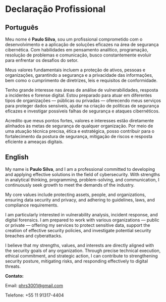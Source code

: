 <!DOCTYPE html>
<html lang="pt-br">
<head>
  <meta charset="UTF-8">
  <meta name="viewport" content="width=device-width, initial-scale=1.0">
 
  <h1>Declaração Profissional</h1>

  <div class="section">
    <h2>Português</h2>
    <p>
      Meu nome é <strong>Paulo Silva</strong>, sou um profissional comprometido com o desenvolvimento e a aplicação de soluções eficazes na área de segurança cibernética.
      Com habilidades em pensamento analítico, programação, resolução de problemas e comunicação, busco constantemente evoluir
      para enfrentar os desafios do setor.
    </p>
    <p>
      Meus valores fundamentais incluem a proteção de ativos, pessoas e organizações, garantindo a segurança e a privacidade das informações,
      bem como o cumprimento de diretrizes, leis e requisitos de conformidade.
    </p>
    <p>
      Tenho grande interesse nas áreas de análise de vulnerabilidades, resposta a incidentes e forense digital.
      Estou preparado para atuar em diferentes tipos de organizações — públicas ou privadas — oferecendo meus serviços para proteger dados sensíveis,
      ajudar na criação de políticas de segurança eficazes e investigar possíveis falhas de segurança e ataques cibernéticos.
    </p>
    <p>
      Acredito que meus pontos fortes, valores e interesses estão diretamente alinhados às metas de segurança de qualquer organização. 
      Por meio de uma atuação técnica precisa, ética e estratégica, posso contribuir para o fortalecimento da postura de segurança, 
      mitigação de riscos e resposta eficiente a ameaças digitais.
    </p>
  </div>

  <div class="section">
    <h2>English</h2>
    <p>
      My name is <strong>Paulo Silva</strong>, and I am a professional committed to developing and applying effective solutions in the field of cybersecurity.
      With strengths in analytical thinking, programming, problem-solving, and communication, I continuously seek growth
      to meet the demands of the industry.
    </p>
    <p>
      My core values include protecting assets, people, and organizations, ensuring data security and privacy,
      and adhering to guidelines, laws, and compliance requirements.
    </p>
    <p>
      I am particularly interested in vulnerability analysis, incident response, and digital forensics.
      I am prepared to work with various organizations — public or private — offering my services to protect sensitive data,
      support the creation of effective security policies, and investigate potential security breaches and cyberattacks.
    </p>
    <p>
      I believe that my strengths, values, and interests are directly aligned with the security goals of any organization. 
      Through precise technical execution, ethical commitment, and strategic action, I can contribute to strengthening 
      security posture, mitigating risks, and responding effectively to digital threats.
    </p>
  </div>

  <div class="contact">
    <p><strong>Contato:</strong></p>
    <p>Email: <a href="mailto:phrs3001@gmail.com">phrs3001@gmail.com</a></p>
    <p>Telefone: +55 11 91317-4404</p>
  </div>

</body>
</html>

